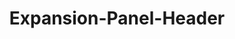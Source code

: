---
layout: pattern-lyne.njk
tags: 
    - lyne_components_de
    - lyne_components_expansion_panel_header_de
    - lyne_components_expansion_panel_child_de
key: expansion-panel-header-lyne_de
title: Expansion-Panel-Header
parent: accordion-folder-lyne_de
order: 240
excludeInNavigation: true
---